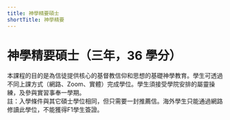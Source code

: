 ```yaml
---
title: 神學精要碩士
shortTitle: 神學精要
---
```


# 神學精要碩士（三年，36 學分）

本課程的目的是為信徒提供核心的基督教信仰和思想的基礎神學教育。學生可透過不同上課方式（網路、Zoom、實體）完成學位。學生須接受學院安排的屬靈操練，及參與實習事奉一學期。\
註：入學條件與其它碩士學位相同，但只需要一封推薦信。海外學生只能通過網路修讀此學位，不能獲得F1學生簽證。

